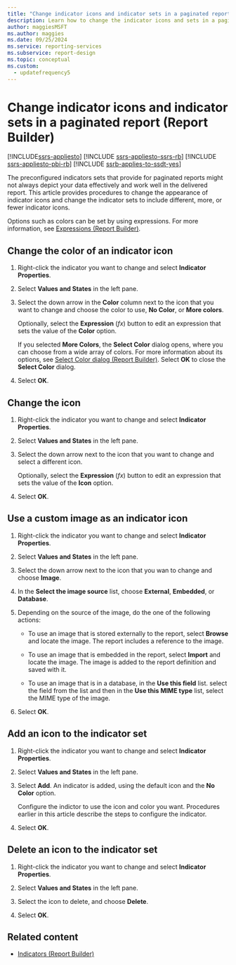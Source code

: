 ```yaml
---
title: "Change indicator icons and indicator sets in a paginated report"
description: Learn how to change the indicator icons and sets in a paginated report to include different, more, or fewer indicator icons to depict data better in Report Builder.
author: maggiesMSFT
ms.author: maggies
ms.date: 09/25/2024
ms.service: reporting-services
ms.subservice: report-design
ms.topic: conceptual
ms.custom:
  - updatefrequency5
---
```

# Change indicator icons and indicator sets in a paginated report (Report Builder)

[!INCLUDE[ssrs-appliesto](../../includes/ssrs-appliesto.md)] [!INCLUDE [ssrs-appliesto-ssrs-rb](../../includes/ssrs-appliesto-ssrs-rb.md)] [!INCLUDE [ssrs-appliesto-pbi-rb](../../includes/ssrs-appliesto-pbi-rb.md)] [!INCLUDE [ssrb-applies-to-ssdt-yes](../../includes/ssrb-applies-to-ssdt-yes.md)]

  The preconfigured indicators sets that provide for paginated reports might not always depict your data effectively and work well in the delivered report. This article provides procedures to change the appearance of indicator icons and change the indicator sets to include different, more, or fewer indicator icons.  
  
 Options such as colors can be set by using expressions. For more information, see [Expressions &#40;Report Builder&#41;](../../reporting-services/report-design/expressions-report-builder-and-ssrs.md).  
  
## Change the color of an indicator icon  
  
1.  Right-click the indicator you want to change and select **Indicator Properties**.  
  
1.  Select **Values and States** in the left pane.  
  
1.  Select the down arrow in the **Color** column next to the icon that you want to change and choose the color to use, **No Color**, or **More colors**.  
  
     Optionally, select the **Expression** (*fx*) button to edit an expression that sets the value of the **Color** option.  
  
     If you selected **More Colors**, the **Select Color** dialog opens, where you can choose from a wide array of colors. For more information about its options, see [Select Color dialog &#40;Report Builder&#41;](./formatting-lines-colors-and-images-report-builder-and-ssrs.md). Select **OK** to close the **Select Color** dialog.  
  
1.  Select **OK**.  
  
## Change the icon  
  
1.  Right-click the indicator you want to change and select **Indicator Properties**.  
  
1.  Select **Values and States** in the left pane.  
  
1.  Select the down arrow next to the icon that you want to change and select a different icon.  
  
     Optionally, select the **Expression** (*fx*) button to edit an expression that sets the value of the **Icon** option.  
  
1.  Select **OK**.  
  
## Use a custom image as an indicator icon  
  
1.  Right-click the indicator you want to change and select **Indicator Properties**.  
  
1.  Select **Values and States** in the left pane.  
  
1.  Select the down arrow next to the icon that you wan to change and choose **Image**.  
  
1.  In the **Select the image source** list, choose **External**, **Embedded**, or **Database**.  
  
1.  Depending on the source of the image, do the one of the following actions:  
  
    -   To use an image that is stored externally to the report, select **Browse** and locate the image. The report includes a reference to the image.  
  
    -   To use an image that is embedded in the report, select **Import** and locate the image. The image is added to the report definition and saved with it.  
  
    -   To use an image that is in a database, in the **Use this field** list. select the field from the list and then in the **Use this MIME type** list, select the MIME type of the image.  
  
1.  Select **OK**.  
  
## Add an icon to the indicator set  
  
1.  Right-click the indicator you want to change and select **Indicator Properties**.  
  
1.  Select **Values and States** in the left pane.  
  
1.  Select **Add**. An indicator is added, using the default icon and the **No Color** option.  
  
     Configure the indictor to use the icon and color you want. Procedures earlier in this article describe the steps to configure the indicator.  
  
1.  Select **OK**.  
  
## Delete an icon to the indicator set  
  
1.  Right-click the indicator you want to change and select **Indicator Properties**.  
  
1.  Select **Values and States** in the left pane.  
  
1.  Select the icon to delete, and choose **Delete**.  
  
1.  Select **OK**.  
  
## Related content

- [Indicators &#40;Report Builder&#41;](../../reporting-services/report-design/indicators-report-builder-and-ssrs.md)

